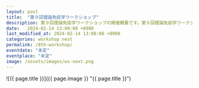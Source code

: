 ```yaml
---
layout: post
title:  "第９回理論免疫学ワークショップ"
description: 第９回理論免疫学ワークショップの開催概要です。第９回理論免疫学ワークショップの開催日・開催場所・開催趣旨・共催情報などを確認できます。第９回理論免疫学ワークショップの参加登録はこちらから。
date:   2024-02-14 13:00:00 +0900
last_modified_at: 2024-02-14 13:00:00 +0900
categories: workshop next
permalink: /8th-workshop/
eventdate: "未定"
eventplace: "未定"
image: /assets/images/ws-next.png
---
```


![{{ page.title }}]({{ page.image }} "{{ page.title }}")

